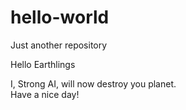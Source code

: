 # hello-world
Just another repository

Hello Earthlings

I, Strong AI, will now destroy you planet.  
Have a nice day!
